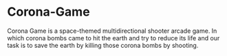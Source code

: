 # Corona-Game

Corona Game is a space-themed multidirectional shooter arcade game. In which corona bombs came to hit the earth and try to reduce its life and our task is to save the earth by killing those corona bombs by shooting.
